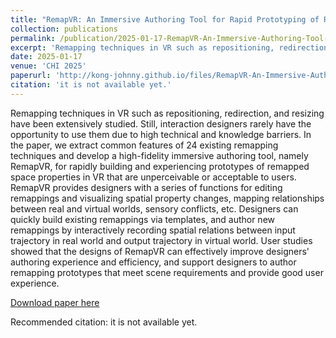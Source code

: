 ```yaml
---
title: "RemapVR: An Immersive Authoring Tool for Rapid Prototyping of Remapped Interaction in VR"
collection: publications
permalink: /publication/2025-01-17-RemapVR-An-Immersive-Authoring-Tool-for-Rapid-Prototyping-of-Remapped-Interaction-in-VR
excerpt: 'Remapping techniques in VR such as repositioning, redirection, and resizing have been extensively studied. Still, interaction designers rarely have the opportunity to use them due to high technical and knowledge barriers. In the paper, we extract common features of 24 existing remapping techniques and develop a high-fidelity immersive authoring tool, namely RemapVR, for rapidly building and experiencing prototypes of remapped space properties in VR that are unperceivable or acceptable to users. RemapVR provides designers with a series of functions for editing remappings and visualizing spatial property changes, mapping relationships between real and virtual worlds, sensory conflicts, etc. Designers can quickly build existing remappings via templates, and author new remappings by interactively recording spatial relations between input trajectory in real world and output trajectory in virtual world. User studies showed that the designs of RemapVR can effectively improve designers' authoring experience and efficiency, and support designers to author remapping prototypes that meet scene requirements and provide good user experience.'
date: 2025-01-17
venue: 'CHI 2025'
paperurl: 'http://kong-johnny.github.io/files/RemapVR-An-Immersive-Authoring-Tool-for-Rapid-Prototyping-of-Remapped-Interaction-in-VR.pdf'
citation: 'it is not available yet.'
---
```

Remapping techniques in VR such as repositioning, redirection, and resizing have been extensively studied. Still, interaction designers rarely have the opportunity to use them due to high technical and knowledge barriers. In the paper, we extract common features of 24 existing remapping techniques and develop a high-fidelity immersive authoring tool, namely RemapVR, for rapidly building and experiencing prototypes of remapped space properties in VR that are unperceivable or acceptable to users. RemapVR provides designers with a series of functions for editing remappings and visualizing spatial property changes, mapping relationships between real and virtual worlds, sensory conflicts, etc. Designers can quickly build existing remappings via templates, and author new remappings by interactively recording spatial relations between input trajectory in real world and output trajectory in virtual world. User studies showed that the designs of RemapVR can effectively improve designers' authoring experience and efficiency, and support designers to author remapping prototypes that meet scene requirements and provide good user experience.

[Download paper here](http://kong-johnny.github.io/files/RemapVR-An-Immersive-Authoring-Tool-for-Rapid-Prototyping-of-Remapped-Interaction-in-VR.pdf)

Recommended citation: it is not available yet.